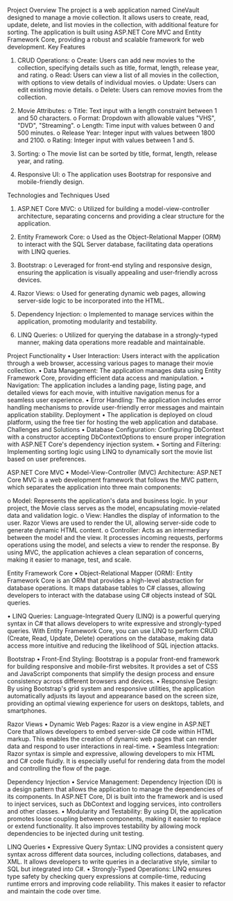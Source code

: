 Project Overview
The project is a web application named CineVault designed to manage a movie collection. It allows users to create, read, update, delete, and list movies in the collection, with additional feature for sorting. The application is built using ASP.NET Core MVC and Entity Framework Core, providing a robust and scalable framework for web development.
Key Features
1.	CRUD Operations:
o	Create: Users can add new movies to the collection, specifying details such as title, format, length, release year, and rating.
o	Read: Users can view a list of all movies in the collection, with options to view details of individual movies.
o	Update: Users can edit existing movie details.
o	Delete: Users can remove movies from the collection.

3.	Movie Attributes:
o	Title: Text input with a length constraint between 1 and 50 characters.
o	Format: Dropdown with allowable values "VHS", "DVD", "Streaming".
o	Length: Time input with values between 0 and 500 minutes.
o	Release Year: Integer input with values between 1800 and 2100.
o	Rating: Integer input with values between 1 and 5.

5.	Sorting:
o	The movie list can be sorted by title, format, length, release year, and rating.

7.	Responsive UI:
o	The application uses Bootstrap for responsive and mobile-friendly design.

Technologies and Techniques Used
1.	ASP.NET Core MVC:
o	Utilized for building a model-view-controller architecture, separating concerns and providing a clear structure for the application.

3.	Entity Framework Core:
o	Used as the Object-Relational Mapper (ORM) to interact with the SQL Server database, facilitating data operations with LINQ queries.

5.	Bootstrap:
o	Leveraged for front-end styling and responsive design, ensuring the application is visually appealing and user-friendly across devices.

7.	Razor Views:
o	Used for generating dynamic web pages, allowing server-side logic to be incorporated into the HTML.

9.	Dependency Injection:
o	Implemented to manage services within the application, promoting modularity and testability.

11.	LINQ Queries:
o	Utilized for querying the database in a strongly-typed manner, making data operations more readable and maintainable.

Project Functionality
•	User Interaction: Users interact with the application through a web browser, accessing various pages to manage their movie collection.
•	Data Management: The application manages data using Entity Framework Core, providing efficient data access and manipulation.
•	Navigation: The application includes a landing page, listing page, and detailed views for each movie, with intuitive navigation menus for a seamless user experience.
•	Error Handling: The application includes error handling mechanisms to provide user-friendly error messages and maintain application stability.
Deployment
•	The application is deployed on cloud platform, using the free tier for hosting the web application and database.
Challenges and Solutions
•	Database Configuration: Configuring DbContext with a constructor accepting DbContextOptions to ensure proper integration with ASP.NET Core's dependency injection system.
•	Sorting and Filtering: Implementing sorting logic using LINQ to dynamically sort the movie list based on user preferences.




ASP.NET Core MVC
•	Model-View-Controller (MVC) Architecture: ASP.NET Core MVC is a web development framework that follows the MVC pattern, which separates the application into three main components:

o	Model: Represents the application's data and business logic. In your project, the Movie class serves as the model, encapsulating movie-related data and validation logic.
o	View: Handles the display of information to the user. Razor Views are used to render the UI, allowing server-side code to generate dynamic HTML content.
o	Controller: Acts as an intermediary between the model and the view. It processes incoming requests, performs operations using the model, and selects a view to render the response.
By using MVC, the application achieves a clean separation of concerns, making it easier to manage, test, and scale.

Entity Framework Core
•	Object-Relational Mapper (ORM): Entity Framework Core is an ORM that provides a high-level abstraction for database operations. It maps database tables to C# classes, allowing developers to interact with the database using C# objects instead of SQL queries.

•	LINQ Queries: Language-Integrated Query (LINQ) is a powerful querying syntax in C# that allows developers to write expressive and strongly-typed queries. With Entity Framework Core, you can use LINQ to perform CRUD (Create, Read, Update, Delete) operations on the database, making data access more intuitive and reducing the likelihood of SQL injection attacks.

Bootstrap
•	Front-End Styling: Bootstrap is a popular front-end framework for building responsive and mobile-first websites. It provides a set of CSS and JavaScript components that simplify the design process and ensure consistency across different browsers and devices.
•	Responsive Design: By using Bootstrap's grid system and responsive utilities, the application automatically adjusts its layout and appearance based on the screen size, providing an optimal viewing experience for users on desktops, tablets, and smartphones.

Razor Views
•	Dynamic Web Pages: Razor is a view engine in ASP.NET Core that allows developers to embed server-side C# code within HTML markup. This enables the creation of dynamic web pages that can render data and respond to user interactions in real-time.
•	Seamless Integration: Razor syntax is simple and expressive, allowing developers to mix HTML and C# code fluidly. It is especially useful for rendering data from the model and controlling the flow of the page.

Dependency Injection
•	Service Management: Dependency Injection (DI) is a design pattern that allows the application to manage the dependencies of its components. In ASP.NET Core, DI is built into the framework and is used to inject services, such as DbContext and logging services, into controllers and other classes.
•	Modularity and Testability: By using DI, the application promotes loose coupling between components, making it easier to replace or extend functionality. It also improves testability by allowing mock dependencies to be injected during unit testing.

LINQ Queries
•	Expressive Query Syntax: LINQ provides a consistent query syntax across different data sources, including collections, databases, and XML. It allows developers to write queries in a declarative style, similar to SQL but integrated into C#.
•	Strongly-Typed Operations: LINQ ensures type safety by checking query expressions at compile-time, reducing runtime errors and improving code reliability. This makes it easier to refactor and maintain the code over time.




